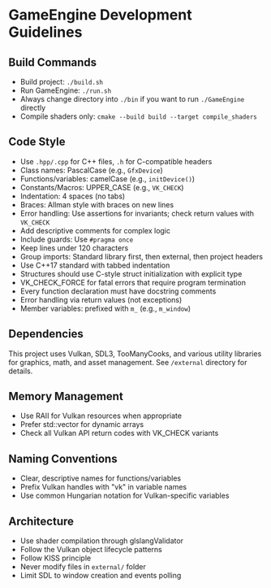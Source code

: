 # GameEngine Development Guidelines

## Build Commands
- Build project: `./build.sh`
- Run GameEngine: `./run.sh`
- Always change directory into `./bin` if you want to run `./GameEngine` directly
- Compile shaders only: `cmake --build build --target compile_shaders`

## Code Style
- Use `.hpp/.cpp` for C++ files, `.h` for C-compatible headers
- Class names: PascalCase (e.g., `GfxDevice`)
- Functions/variables: camelCase (e.g., `initDevice()`)
- Constants/Macros: UPPER_CASE (e.g., `VK_CHECK`)
- Indentation: 4 spaces (no tabs)
- Braces: Allman style with braces on new lines
- Error handling: Use assertions for invariants; check return values with `VK_CHECK`
- Add descriptive comments for complex logic
- Include guards: Use `#pragma once`
- Keep lines under 120 characters
- Group imports: Standard library first, then external, then project headers
- Use C++17 standard with tabbed indentation
- Structures should use C-style struct initialization with explicit type
- VK_CHECK_FORCE for fatal errors that require program termination
- Every function declaration must have docstring comments
- Error handling via return values (not exceptions)
- Member variables: prefixed with `m_` (e.g., `m_window`)

## Dependencies
This project uses Vulkan, SDL3, TooManyCooks, and various utility libraries for graphics, math, and asset management. See `/external` directory for details.

## Memory Management
- Use RAII for Vulkan resources when appropriate
- Prefer std::vector for dynamic arrays
- Check all Vulkan API return codes with VK_CHECK variants

## Naming Conventions
- Clear, descriptive names for functions/variables
- Prefix Vulkan handles with "vk" in variable names
- Use common Hungarian notation for Vulkan-specific variables

## Architecture
- Use shader compilation through glslangValidator
- Follow the Vulkan object lifecycle patterns
- Follow KISS principle
- Never modify files in `external/` folder
- Limit SDL to window creation and events polling
